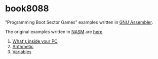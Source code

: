 # book8088

"Programming Boot Sector Games" examples written in [GNU Assembler](https://www.gnu.org/software/binutils/).

The original examples written in [NASM](https://www.nasm.us/) are [here](https://github.com/nanochess/book8088).

1. [What's inside your PC](01.what-is-inside-your-pc)
2. [Arithmetic](02.arithmetic)
3. [Variables](03.variables)
